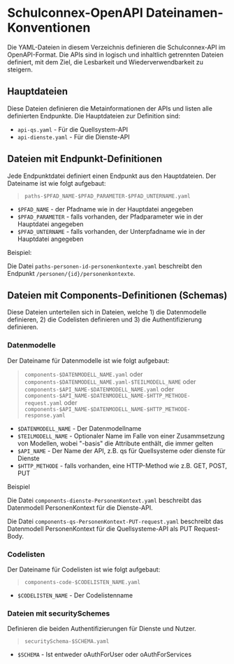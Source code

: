 # Schulconnex-OpenAPI Dateinamen-Konventionen

Die YAML-Dateien in diesem Verzeichnis definieren die Schulconnex-API im OpenAPI-Format.
Die APIs sind in logisch und inhaltlich getrennten Dateien definiert, mit dem Ziel,
die Lesbarkeit und Wiederverwendbarkeit zu steigern.

## Hauptdateien

Diese Dateien definieren die Metainformationen der APIs und listen alle definierten
Endpunkte. Die Hauptdateien zur Definition sind:

- `api-qs.yaml` - Für die Quellsystem-API
- `api-dienste.yaml` - Für die Dienste-API

## Dateien mit Endpunkt-Definitionen

Jede Endpunktdatei definiert einen Endpunkt aus den Hauptdateien. Der Dateiname ist wie
folgt aufgebaut:

> `paths-$PFAD_NAME-$PFAD_PARAMETER-$PFAD_UNTERNAME.yaml`


- `$PFAD_NAME` - der Pfadname wie in der Hauptdatei angegeben
- `$PFAD_PARAMETER` - falls vorhanden, der Pfadparameter wie in der Hauptdatei angegeben
- `$PFAD_UNTERNAME` - falls vorhanden, der Unterpfadname wie in der Hauptdatei angegeben

Beispiel:

Die Datei `paths-personen-id-personenkontexte.yaml` beschreibt den Endpunkt
`/personen/{id}/personenkontexte`.

## Dateien mit Components-Definitionen (Schemas)

Diese Dateien unterteilen sich in Dateien, welche 1) die Datenmodelle definieren, 2) die
Codelisten definieren und 3) die Authentifizierung definieren.

### Datenmodelle

Der Dateiname für Datenmodelle ist wie folgt aufgebaut:

> `components-$DATENMODELL_NAME.yaml` oder
> `components-$DATENMODELL_NAME.yaml-$TEILMODELL_NAME` oder
> `components-$API_NAME-$DATENMODELL_NAME.yaml` oder
> `components-$API_NAME-$DATENMODELL_NAME-$HTTP_METHODE-request.yaml` oder
> `components-$API_NAME-$DATENMODELL_NAME-$HTTP_METHODE-response.yaml`

- `$DATENMODELL_NAME` - Der Datenmodellname
- `$TEILMODELL_NAME` - Optionaler Name im Falle von einer Zusammsetzung von Modellen, wobei "-basis" die Attribute enthält, die immer gelten
- `$API_NAME` - Der Name der API, z.B. qs für Quellsysteme oder dienste für Dienste
- `$HTTP_METHODE` - falls vorhanden, eine HTTP-Method wie z.B. GET, POST, PUT

Beispiel

Die Datei `components-dienste-PersonenKontext.yaml` beschreibt das Datenmodell PersonenKontext
für die Dienste-API.

Die Datei `components-qs-PersonenKontext-PUT-request.yaml` beschreibt das Datenmodell
PersonenKontext für die Quellsysteme-API als PUT Request-Body.

### Codelisten

Der Dateiname für Codelisten ist wie folgt aufgebaut:

> `components-code-$CODELISTEN_NAME.yaml`

- `$CODELISTEN_NAME` - Der Codelistenname

### Dateien mit securitySchemes

Definieren die beiden Authentifizierungen für Dienste und Nutzer.

> `securitySchema-$SCHEMA.yaml`

- `$SCHEMA` - Ist entweder oAuthForUser oder oAuthForServices
